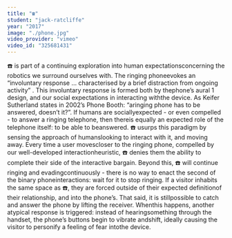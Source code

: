 ```yaml
---
title: "☎️"
student: "jack-ratcliffe"
year: "2017"
image: "./phone.jpg"
video_provider: "vimeo"
video_id: "325681431"
---
```

☎️ ​is​ ​part​ ​of​ ​a​ ​continuing​ ​exploration​ ​into​ ​human​ ​expectations​ ​concerning​ ​the​ ​robotics​ ​we surround​ ​ourselves​ ​with.
The​ ​ringing​ ​phone​ ​evokes​ ​an​ ​“involuntary​ ​response​ ​…​ characterised​ ​by​ ​a​ ​brief​ ​distraction from​ ​ongoing​ ​activity” .​ ​This​ ​involuntary​ ​response​ ​is​ ​formed​ ​both​ ​by​ ​the​ ​phone’s​ ​aural 1 design,​ ​and​ ​our​ ​social​ ​expectations​ ​in​ ​interacting​ ​with​ ​the​ ​device.​ ​As​ ​Keifer​ ​Sutherland states​ ​in​ ​2002’s​ ​Phone​ ​Booth:​ ​“a​ ​ringing​ ​phone​ ​has​ ​to​ ​be​ ​answered,​ ​doesn’t​ ​it?”.
If​ ​humans​ ​are​ ​socially​ ​expected​ ​-​ ​or​ ​even​ ​compelled​ ​-​ ​to​ ​answer​ ​a​ ​ringing​ ​telephone,​ ​then there​ ​is​ ​equally​ ​an​ ​expected​ ​role​ ​of​ ​the​ ​telephone​ ​itself:​ ​to​ ​be​ ​able​ ​to​ ​be​ ​answered.
☎️​​ ​usurps​ ​this​ ​paradigm​ ​by​ ​sensing​ ​the​ ​approach​ ​of​ ​humans​ ​looking​ ​to​ ​interact​ ​with​ ​it,​ ​and moving​ ​away.​ ​Every​ ​time​ ​a​ ​user​ ​moves​ ​closer​ ​to​ ​the​ ​ringing​ ​phone,​ ​compelled​ ​by​ ​our well-developed​ ​interaction​ ​heuristic,​ ​​☎️​​ denies​ ​them​ ​the​ ​ability​ ​to​ ​complete​ ​their​ ​side​ ​of​ ​the interactive​ ​bargain.
Beyond​ ​this,​ ​​☎️​ ​will​ ​continue​ ​ringing​ ​and​ ​evading​ ​continuously​ ​-​ ​there​ ​is​ ​no​ ​way​ ​to​ ​enact​ ​the second​ ​of​ ​the​ ​binary​ ​phone​ ​interactions:​ ​wait​ ​for​ ​it​ ​to​ ​stop​ ​ringing.​ ​If​ ​a​ ​visitor​ ​inhabits​ ​the same​ ​space​ ​as​ ☎️,​ ​they​ ​are​ ​forced​ ​outside​ ​of​ ​their​ ​expected​ ​definition​ ​of​ ​their​ ​relationship, and​ ​into​ ​the​ ​phone’s.
That​ ​said,​ ​it​ ​is​ ​still​ ​possible​ ​to​ ​catch​ ​and​ ​answer​ ​the​ ​phone​ ​by​ ​lifting​ ​the​ ​receiver.​ ​When​ ​this happens,​ ​another​ ​atypical​ response ​is​ ​triggered:​ ​instead​ ​of​ ​hearing​ ​something​ ​through​ ​the​ ​handset, the​ ​phone’s​ ​buttons​ ​begin​ ​to​ ​vibrate​ ​and​ ​shift,​ ​ideally​ ​causing​ ​the​ ​visitor​ ​to​ ​personify​ ​a feeling​ ​of​ ​fear​ ​into​ ​the​ ​device.